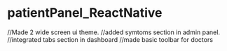 # patientPanel_ReactNative
//Made 2 wide screen ui theme.
//added symtoms section in admin panel.
//integrated tabs section in dashboard
//made basic toolbar for doctors
